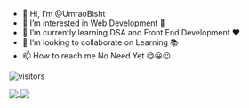 - 👋 Hi, I’m @UmraoBisht
- 👀 I’m interested in Web Development 💞
- 🌱 I’m currently learning DSA and Front End Development ❤
- 💞️ I’m looking to collaborate on Learning 📚
- 📫 How to reach me No Need Yet 😋😀😉

<!---
UmraoBisht/UmraoBisht is a ✨ special ✨ repository because its `README.md` (this file) appears on your GitHub profile.
You can click the Preview link to take a look at your changes.
--->
![visitors](https://visitor-badge.laobi.icu/badge?page_id=UmraoBisht.UmraoBisht)


<a href="https://github.com/UmraoBisht/convoychat">
  <img align="center" src="![Umrao's GitHub stats](https://github-readme-stats.vercel.app/api?username=umraobisht&theme=aura&show_icons=true)" />
</a>
<a href="https://github.com/UmraoBisht/github-readme-stats">
  <img align="center" src="https://github-readme-stats.vercel.app/api/top-langs/?username=umraobisht&exclude_repo=github-readme-stats,umraobisht.github.io" />
</a>

